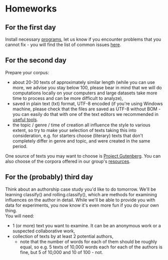 # Homeworks
## For the first day
Install necessary [programs](), let us know if you encounter problems that you cannot fix - you will find the list of common issues [here](https://github.com/computationalstylistics/stylo#installation-issues). 

## For the second day
Prepare your corpus: 
* about 20-30 texts of approximately similar length (while you can use more, we advise you stay below 100, please bear in mind that we will do computations locally on your computers and large datasets take more time to process and can be more difficult to analyze), 
* saved in plain text (txt) format, UTF-8 encoded (if you're using Windows machine, please check that the files are saved as UTF-8 without BOM - you can easily do that with one of the text editors we recommended in [useful tools]().  
* the topic / genre / time of creation all influence the style to various extent, so try to make your selection of texts taking this into consideration, e.g. for starters choose (literary) texts that don't completely differ in genre and topic, and were created in the same period.  
  
One source of texts you may want to choose is [Project Gutenberg](http://www.gutenberg.org/). You can also choose of the corpora offered in our group's [resources](https://computationalstylistics.github.io/resources/).

## For the (probably) third day
Think about an authorship case study you'd like to do tomorrow. We'll be learning classify() and rolling.classify(), which are methods for examining influences on the author in detail. While we'll be able to provide you with data for experiments, you now know it's even more fun if you do your own thing.  
You will need:  
* 1 (or more) text you want to examine. It can be an anonymous work or a suspected collaborative work,
* collection of texts by at least 2 potential authors,
  * note that the number of words for each of them should be roughly equal, so e.g. 5 texts of 10,000 words each for each of the authors is fine, but 5 of 10,000 and 10 of 100 - not.
